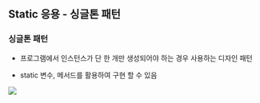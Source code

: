 ## Static 응용 - 싱글톤 패턴

### 싱글톤 패턴

- 프로그램에서 인스턴스가 단 한 개만 생성되어야 하는 경우 사용하는 디자인 패턴

- static 변수, 메서드를 활용하여 구현 할 수 있음

<img src="https://user-images.githubusercontent.com/121005861/229792087-cb755e18-0697-43dd-8b4f-303fa6c7aa40.png" /> 
